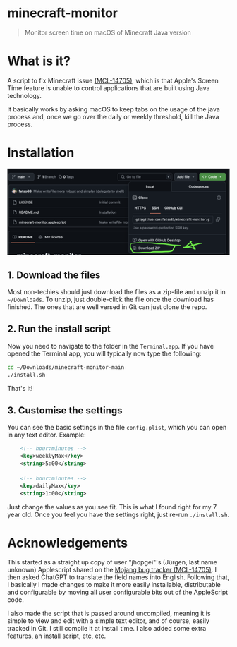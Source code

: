 # minecraft-monitor
> Monitor screen time on macOS of Minecraft Java version

# What is it?
A script to fix Minecraft issue [(MCL-14705)](https://bugs.mojang.com/browse/MCL/issues/MCL-14705),
which is that Apple's Screen Time feature is unable to control applications that are built
using Java technology.

It basically works by asking macOS to keep tabs on the usage of the java process 
and, once we go over the daily or weekly threshold, kill the Java process.

# Installation
![download zip](./screenshot-download.png)

## 1. Download the files
Most non-techies should just download the files as a zip-file and unzip it in `~/Downloads`. To unzip, just double-click the file once the download has finished. The ones that are well versed in Git can just clone the repo.

## 2. Run the install script
Now you need to navigate to the folder in the `Terminal.app`. If you have opened the Terminal app, you will typically now type the following:

```bash
cd ~/Downloads/minecraft-monitor-main
./install.sh
```

That's it!

## 3. Customise the settings
You can see the basic settings in the file `config.plist`, which you can open in any text editor. Example:
```xml
    <!-- hour:minutes -->
    <key>weeklyMax</key>
    <string>5:00</string>

    <!-- hour:minutes -->
    <key>dailyMax</key>
    <string>1:00</string>
```
Just change the values as you see fit. This is what I found right for my 7 year old. Once you feel you have the settings right, just re-run `./install.sh`.


# Acknowledgements

This started as a straight up copy of user "jhopgei"'s (Jürgen, last name unknown) Applescript shared on the
[Mojang bug tracker (MCL-14705)](https://bugs.mojang.com/browse/MCL/issues/MCL-14705).
I then asked ChatGPT to translate the field names into English. Following that, I basically 
I made changes to make it more easily installable, distributable and configurable
by moving all user configurable bits out of the AppleScript code.

I also made the script that is passed around uncompiled, meaning it is 
simple to view and edit with a simple text editor, and of course, easily tracked in Git.
I still compile it at install time. I also added some extra features, an install script, 
etc, etc.

